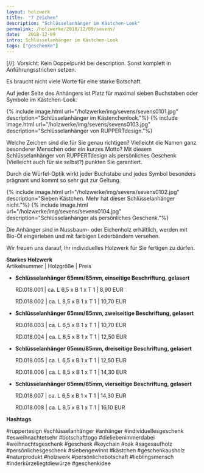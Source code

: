 ```yaml
---
layout: holzwerk
title:  "7 Zeichen"
description: "Schlüsselanhänger im Kästchen-Look"
permalink: /holzwerke/2018/12/09/sevens/
date:   2018-12-09
intro: Schlüsselanhänger im Kästchen-Look
tags: ["geschenke"]
---
```



[//]: Vorsicht: Kein Doppelpunkt bei description. Sonst komplett in Anführungsstrichen setzen.


Es braucht nicht viele Worte für eine starke Botschaft. 

Auf jeder Seite des Anhängers ist Platz für maximal sieben Buchstaben oder Symbole im Kästchen-Look.


{% include image.html url="/holzwerke/img/sevens/sevens0101.jpg" description="Schlüsselanhänger im Kästenchenlook."%}
{% include image.html url="/holzwerke/img/sevens/sevens0103.jpg" description="Schlüsselanhänger von RUPPERTdesign."%}

Welche Zeichen sind die für Sie genau richtigen? Vielleicht die Namen ganz besonderer Menschen oder ein kurzes Motto? Mit diesem Schlüsselanhänger von RUPPERTdesign als persönliches Geschenk (Vielleicht auch für sie selbst?) punkten Sie garantiert.

Durch die Würfel-Optik wirkt jeder Buchstabe und jedes Symbol besonders prägnant und kommt so sehr gut zur Geltung.


{% include image.html url="/holzwerke/img/sevens/sevens0102.jpg" description="Sieben Kästchen. Mehr hat dieser Schlüsselanhänger nicht."%}
{% include image.html url="/holzwerke/img/sevens/sevens0104.jpg" description="Schlüsselanhänger als persönliches Geschenk."%}



Die Anhänger sind in Nussbaum- oder Eichenholz erhältlich, werden mit Bio-Öl eingerieben und mit farbigen Lederbändern versehen.

Wir freuen uns darauf, Ihr individuelles Holzwerk für Sie fertigen zu dürfen.


**Starkes Holzwerk**   
Artikelnummer \|  Holzgröße \| Preis

* **Schlüsselanhänger 65mm/85mm, einseitige Beschriftung, gelasert**

	RD.018.001  \| 	ca. L 6,5 x B 1 x T 1  \| 8,90 EUR
	
	RD.018.002  \| 	ca. L 8,5 x B 1 x T 1  \| 10,70 EUR

* **Schlüsselanhänger 65mm/85mm, zweiseitige Beschriftung, gelasert**

	RD.018.003  \| 	ca. L 6,5 x B 1 x T 1  \| 10,70 EUR
	
	RD.018.004  \| 	ca. L 8,5 x B 1 x T 1  \| 12,50 EUR

* **Schlüsselanhänger 65mm/85mm, dreiseitige Beschriftung, gelasert**

	RD.018.005  \| 	ca. L 6,5 x B 1 x T 1  \| 12,50 EUR
	
	RD.018.006  \| 	ca. L 8,5 x B 1 x T 1  \| 14,30 EUR

* **Schlüsselanhänger 65mm/85mm, vierseitige Beschriftung, gelasert**	  

	RD.018.007  \| 	ca. L 6,5 x B 1 x T 1  \| 14,30 EUR
	
	RD.018.008  \| 	ca. L 8,5 x B 1 x T 1  \| 16,10 EUR



**Hashtags**

#ruppertesign
#schlüsselanhänger
#anhänger
#individuellesgeschenk
#esweihnachtetsehr
#botschafttogo
#dieliebenimmerdabei
#weihnachtsgeschenk
#geschenk
#keychain
#oak
#sagesaufholz
#persönlichesgeschenk
#siebengewinnt
#kästchen
#geschenkausholz
#naturprodukt
#holzwerk
#persönlichebotschaft
#lieblingsmensch
#inderkürzeliegtdiewürze
#geschenkidee

